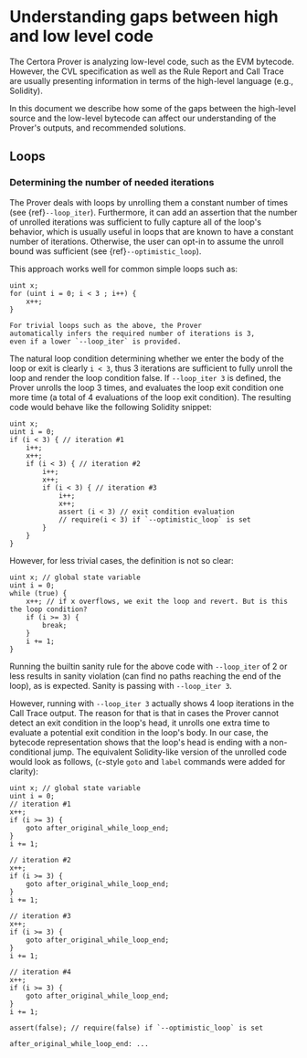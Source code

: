 Understanding gaps between high and low level code
===================================================

The Certora Prover is analyzing low-level code, such as the EVM bytecode.
However, the CVL specification as well as the Rule Report and Call Trace are 
usually presenting information in terms of the high-level language (e.g., Solidity).

In this document we describe how some of the gaps between the high-level source
and the low-level bytecode can affect our understanding of the Prover's outputs,
and recommended solutions.

## Loops

### Determining the number of needed iterations

The Prover deals with loops by unrolling them a constant number of times 
(see {ref}`--loop_iter`).
Furthermore, it can add an assertion that the number of unrolled iterations
was sufficient to fully capture all of the loop's behavior, which is usually useful
in loops that are known to have a constant number of iterations.
Otherwise, the user can opt-in to assume the unroll bound was sufficient
(see {ref}`--optimistic_loop`).

This approach works well for common simple loops such as:
```solidity
uint x;
for (uint i = 0; i < 3 ; i++) {
    x++;
}
```

```{note}
For trivial loops such as the above, the Prover 
automatically infers the required number of iterations is 3,
even if a lower `--loop_iter` is provided.
```

The natural loop condition determining whether we enter the body of the loop or exit
is clearly `i < 3`, thus 3 iterations are sufficient to fully unroll the loop and render
the loop condition false.
If `--loop_iter 3` is defined, the Prover unrolls the loop 3 times,
and evaluates the loop exit condition one more time (a total of 4 evaluations of the loop exit condition).
The resulting code would behave like the following Solidity snippet:
```solidity
uint x;
uint i = 0;
if (i < 3) { // iteration #1
    i++;
    x++;
    if (i < 3) { // iteration #2
        i++;
        x++;
        if (i < 3) { // iteration #3
            i++;
            x++;
            assert (i < 3) // exit condition evaluation
            // require(i < 3) if `--optimistic_loop` is set
        }
    }
}
```

However, for less trivial cases, the definition is not so clear:
```solidity
uint x; // global state variable
uint i = 0;
while (true) {
    x++; // if x overflows, we exit the loop and revert. But is this the loop condition?
    if (i >= 3) {
        break;
    }
    i += 1;
}
```

Running the builtin sanity rule for the above code with `--loop_iter` of 2 or less
results in sanity violation (can find no paths reaching the end of the loop), 
as is expected.
Sanity is passing with `--loop_iter 3`.

However, running with `--loop_iter 3` actually shows 4 loop iterations
in the Call Trace output. 
The reason for that is that in cases the Prover cannot detect an exit condition
in the loop's head, it unrolls one extra time to evaluate a potential exit condition 
in the loop's body.
In our case, the bytecode representation shows that the loop's head is ending with
a non-conditional jump.
The equivalent Solidity-like version of the unrolled code would look as follows, 
(`c`-style `goto` and `label` commands were added for clarity):
```solidity
uint x; // global state variable
uint i = 0;
// iteration #1
x++;
if (i >= 3) {
    goto after_original_while_loop_end;
}
i += 1;

// iteration #2
x++;
if (i >= 3) {
    goto after_original_while_loop_end;
}
i += 1;

// iteration #3
x++;
if (i >= 3) {
    goto after_original_while_loop_end;
}
i += 1;

// iteration #4
x++;
if (i >= 3) {
    goto after_original_while_loop_end;
}
i += 1;

assert(false); // require(false) if `--optimistic_loop` is set

after_original_while_loop_end: ...
```
